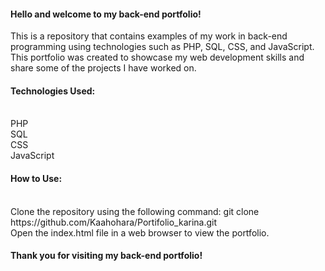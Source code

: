 <h4>Hello and welcome to my back-end portfolio!</h4>
<p>
This is a repository that contains examples of my work in back-end programming using technologies such as PHP, SQL, CSS, and JavaScript. This portfolio was created to showcase my web development skills and share some of the projects I have worked on.
</p>
<h4>Technologies Used:</h4>
<br>
PHP
<br>
SQL
<br>
CSS
<br>
JavaScript
<br>
<h4>How to Use:</h4>
<br>
Clone the repository using the following command:
git clone https://github.com/Kaahohara/Portifolio_karina.git
<br>
Open the index.html file in a web browser to view the portfolio.
<br>
<h4>Thank you for visiting my back-end portfolio!</h4>



